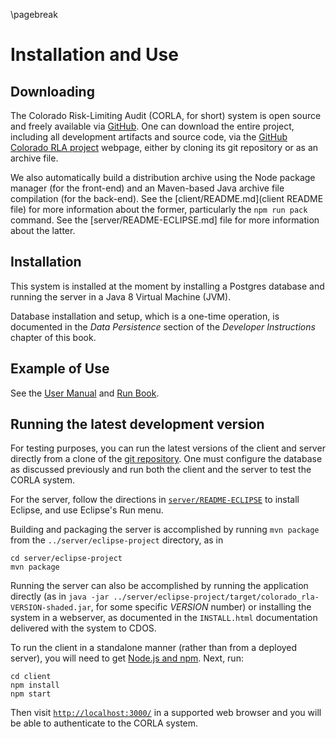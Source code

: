\pagebreak

Installation and Use
====================

Downloading
-----------

The Colorado Risk-Limiting Audit (CORLA, for short) system is open
source and freely available via [GitHub](http://github.com). One can
download the entire project, including all development artifacts and
source code, via
the
[GitHub Colorado RLA project](https://github.com/FreeAndFair/ColoradoRLA) webpage,
either by cloning its git repository or as an archive file.

We also automatically build a distribution archive using the Node
package manager (for the front-end) and an Maven-based Java archive
file compilation (for the back-end). See
the [client/README.md](client README file) for more information about
the former, particularly the `npm run pack` command. See the
[server/README-ECLIPSE.md] file for more information about the latter.

Installation
------------

This system is installed at the moment by installing a Postgres
database and running the server in a Java 8 Virtual Machine (JVM).

Database installation and setup, which is a one-time operation, is
documented in the *Data Persistence* section of the *Developer
Instructions* chapter of this book.

Example of Use
--------------

See the [User Manual](user_manual.docx) and [Run Book](runbook.docx).

Running the latest development version
--------------------------------------

For testing purposes, you can run the latest versions of the client
and server directly from a clone of
the [git repository](https://github.com/FreeAndFair/ColoradoRLA). One
must configure the database as discussed previously and run both the
client and the server to test the CORLA system.

For the server, follow the directions
in [`server/README-ECLIPSE`](../server/README-ECLIPSE.md) to install
Eclipse, and use Eclipse's Run menu.

Building and packaging the server is accomplished by running `mvn
package` from the `../server/eclipse-project` directory, as in
```
cd server/eclipse-project
mvn package
```

Running the server can also be accomplished by running the application
directly (as in `java -jar
../server/eclipse-project/target/colorado_rla-VERSION-shaded.jar`, for
some specific *VERSION* number) or installing the system in a
webserver, as documented in the `INSTALL.html` documentation delivered
with the system to CDOS.

To run the client in a standalone manner (rather than from a deployed
server), you will need to
get [Node.js and npm](https://www.npmjs.com/get-npm). Next, run: 
```
cd client
npm install
npm start
```

Then visit [`http://localhost:3000/`](http://localhost:3000/) in a
supported web browser and you will be able to authenticate to the
CORLA system.

